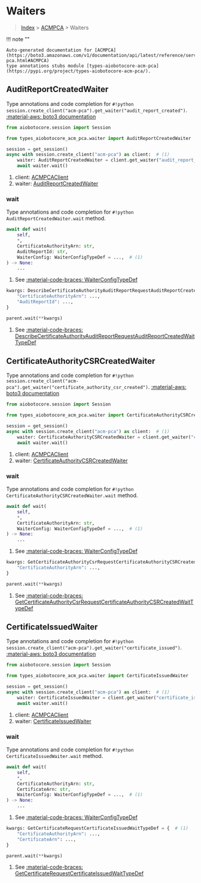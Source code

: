 # Waiters

> [Index](../README.md) > [ACMPCA](./README.md) > Waiters

!!! note ""

    Auto-generated documentation for [ACMPCA](https://boto3.amazonaws.com/v1/documentation/api/latest/reference/services/acm-pca.html#ACMPCA)
    type annotations stubs module [types-aiobotocore-acm-pca](https://pypi.org/project/types-aiobotocore-acm-pca/).

## AuditReportCreatedWaiter

Type annotations and code completion for `#!python session.create_client("acm-pca").get_waiter("audit_report_created")`.
[:material-aws: boto3 documentation](https://boto3.amazonaws.com/v1/documentation/api/latest/reference/services/acm-pca.html#ACMPCA.Waiter.AuditReportCreated)

```python title="Usage example"
from aiobotocore.session import Session

from types_aiobotocore_acm_pca.waiter import AuditReportCreatedWaiter

session = get_session()
async with session.create_client("acm-pca") as client:  # (1)
    waiter: AuditReportCreatedWaiter = client.get_waiter("audit_report_created")  # (2)
    await waiter.wait()
```

1. client: [ACMPCAClient](./client.md)
2. waiter: [AuditReportCreatedWaiter](./waiters.md#auditreportcreatedwaiter)


### wait

Type annotations and code completion for `#!python AuditReportCreatedWaiter.wait` method.

```python title="Method definition"
await def wait(
    self,
    *,
    CertificateAuthorityArn: str,
    AuditReportId: str,
    WaiterConfig: WaiterConfigTypeDef = ...,  # (1)
) -> None:
    ...
```

1. See [:material-code-braces: WaiterConfigTypeDef](./type_defs.md#waiterconfigtypedef) 


```python title="Usage example with kwargs"
kwargs: DescribeCertificateAuthorityAuditReportRequestAuditReportCreatedWaitTypeDef = {  # (1)
    "CertificateAuthorityArn": ...,
    "AuditReportId": ...,
}

parent.wait(**kwargs)
```

1. See [:material-code-braces: DescribeCertificateAuthorityAuditReportRequestAuditReportCreatedWaitTypeDef](./type_defs.md#describecertificateauthorityauditreportrequestauditreportcreatedwaittypedef) 
## CertificateAuthorityCSRCreatedWaiter

Type annotations and code completion for `#!python session.create_client("acm-pca").get_waiter("certificate_authority_csr_created")`.
[:material-aws: boto3 documentation](https://boto3.amazonaws.com/v1/documentation/api/latest/reference/services/acm-pca.html#ACMPCA.Waiter.CertificateAuthorityCSRCreated)

```python title="Usage example"
from aiobotocore.session import Session

from types_aiobotocore_acm_pca.waiter import CertificateAuthorityCSRCreatedWaiter

session = get_session()
async with session.create_client("acm-pca") as client:  # (1)
    waiter: CertificateAuthorityCSRCreatedWaiter = client.get_waiter("certificate_authority_csr_created")  # (2)
    await waiter.wait()
```

1. client: [ACMPCAClient](./client.md)
2. waiter: [CertificateAuthorityCSRCreatedWaiter](./waiters.md#certificateauthoritycsrcreatedwaiter)


### wait

Type annotations and code completion for `#!python CertificateAuthorityCSRCreatedWaiter.wait` method.

```python title="Method definition"
await def wait(
    self,
    *,
    CertificateAuthorityArn: str,
    WaiterConfig: WaiterConfigTypeDef = ...,  # (1)
) -> None:
    ...
```

1. See [:material-code-braces: WaiterConfigTypeDef](./type_defs.md#waiterconfigtypedef) 


```python title="Usage example with kwargs"
kwargs: GetCertificateAuthorityCsrRequestCertificateAuthorityCSRCreatedWaitTypeDef = {  # (1)
    "CertificateAuthorityArn": ...,
}

parent.wait(**kwargs)
```

1. See [:material-code-braces: GetCertificateAuthorityCsrRequestCertificateAuthorityCSRCreatedWaitTypeDef](./type_defs.md#getcertificateauthoritycsrrequestcertificateauthoritycsrcreatedwaittypedef) 
## CertificateIssuedWaiter

Type annotations and code completion for `#!python session.create_client("acm-pca").get_waiter("certificate_issued")`.
[:material-aws: boto3 documentation](https://boto3.amazonaws.com/v1/documentation/api/latest/reference/services/acm-pca.html#ACMPCA.Waiter.CertificateIssued)

```python title="Usage example"
from aiobotocore.session import Session

from types_aiobotocore_acm_pca.waiter import CertificateIssuedWaiter

session = get_session()
async with session.create_client("acm-pca") as client:  # (1)
    waiter: CertificateIssuedWaiter = client.get_waiter("certificate_issued")  # (2)
    await waiter.wait()
```

1. client: [ACMPCAClient](./client.md)
2. waiter: [CertificateIssuedWaiter](./waiters.md#certificateissuedwaiter)


### wait

Type annotations and code completion for `#!python CertificateIssuedWaiter.wait` method.

```python title="Method definition"
await def wait(
    self,
    *,
    CertificateAuthorityArn: str,
    CertificateArn: str,
    WaiterConfig: WaiterConfigTypeDef = ...,  # (1)
) -> None:
    ...
```

1. See [:material-code-braces: WaiterConfigTypeDef](./type_defs.md#waiterconfigtypedef) 


```python title="Usage example with kwargs"
kwargs: GetCertificateRequestCertificateIssuedWaitTypeDef = {  # (1)
    "CertificateAuthorityArn": ...,
    "CertificateArn": ...,
}

parent.wait(**kwargs)
```

1. See [:material-code-braces: GetCertificateRequestCertificateIssuedWaitTypeDef](./type_defs.md#getcertificaterequestcertificateissuedwaittypedef) 
